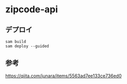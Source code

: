 # zipcode-api

## デプロイ
```
sam build
sam deploy --guided
```

## 参考
https://qiita.com/junara/items/5563ad7ee133ce736ed0